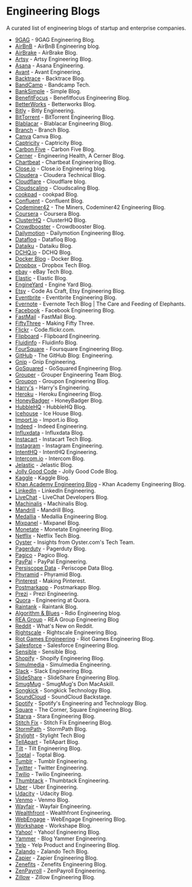 # Engineering Blogs
A curated list of engineering blogs of startup and enterprise companies.

* [9GAG](https://engineering.9gag.com/) - 9GAG Engineering Blog.
* [AirBnB](http://nerds.airbnb.com/) - AirBnB Engineering blog.
* [AirBrake](https://airbrake.io/blog/) - AirBrake Blog.
* [Artsy](http://artsy.github.io/) - Artsy Engineering Blog.
* [Asana](https://blog.asana.com/category/eng/) - Asana Engineering.
* [Avant](http://avant.engineering/) - Avant Engineering.
* [Backtrace](https://backtrace.io/blog/) - Backtrace Blog.
* [BandCamp](https://bandcamptech.wordpress.com/) - Bandcamp Tech.
* [BankSimple](https://www.simple.com/engineering) - Simple Blog.
* [BenefitFocus](https://www.benefitfocus.com/blogs/design-engineering) - Benefitfocus Engineering Blog.
* [BetterWorks](https://engineering.betterworks.com/) - Betterworks Blog.
* [Bitly](http://word.bitly.com/) - Bitly Engineering.
* [BitTorrent](http://engineering.bittorrent.com/) - BitTorrent Engineering Blog.
* [Blablacar](http://blablatech.com/) - Blablacar Engineering Blog.
* [Branch](https://blog.branch.io/) - Branch Blog.
* [Canva](https://engineering.canva.com/) Canva Blog.
* [Captricity](http://captricity.com/blog/) - Captricity Blog.
* [Carbon Five](http://blog.carbonfive.com/) - Carbon Five Blog.
* [Cerner](http://engineering.cerner.com/) - Engineering Health, A Cerner Blog.
* [Chartbeat](http://engineering.chartbeat.com/) - Chartbeat Engineering Blog.
* [Close.io](https://hack.close.io/) - Close.io Engineering blog.
* [Cloudera](http://blog.cloudera.com/blog/) - Cloudera Technical Blog.
* [Cloudflare](https://blog.cloudflare.com/) - Cloudflare blog.
* [Cloudscaling](http://cloudscaling.com/blog/) - Cloudscaling Blog.
* [cookpad](https://sourcediving.com/) - cookpad Blog.
* [Confluent](http://www.confluent.io/blog) - Confluent Blog.
* [Codeminer42](https://blog.codeminer42.com/) - The Miners, Codeminer42 Engineering Blog.
* [Coursera](https://blog.coursera.org/) - Coursera Blog.
* [ClusterHQ](https://clusterhq.com/blog/) - ClusterHQ Blog.
* [Crowdbooster](http://blog.crowdbooster.com/) - Crowdbooster Blog.
* [Dailymotion](http://engineering.dailymotion.com/) - Dailymotion Engineering Blog.
* [Datafloq](https://datafloq.com/read/) - Datafloq Blog.
* [Dataiku](https://www.dataiku.com/blog/) - Dataiku Blog.
* [DCHQ.io](http://dchq.co/blog.html) - DCHQ Blog.
* [Docker Blog](https://blog.docker.com/) - Docker Blog.
* [Dropbox](https://blogs.dropbox.com/tech/) - Dropbox Tech Blog.
* [ebay](http://www.ebaytechblog.com) - eBay Tech Blog.
* [Elastic](https://www.elastic.co/blog) - Elastic Blog.
* [EngineYard](https://blog.engineyard.com/) - Engine Yard Blog.
* [Etsy](https://codeascraft.com/) - Code As Craft, Etsy Engineering Blog.
* [Eventbrite](https://www.eventbrite.com/engineering/) - Eventbrite Engineering Blog.
* [Evernote](https://blog.evernote.com/tech/) - Evernote Tech Blog | The Care and Feeding of Elephants.
* [Facebook](https://code.facebook.com/posts/) - Facebook Engineering Blog.
* [FastMail](https://blog.fastmail.com/) - FastMail Blog.
* [FiftyThree](http://making.fiftythree.com/) - Making Fifty Three.
* [Flickr](http://code.flickr.net/) - Code.flickr.com.
* [Flipboard](http://engineering.flipboard.com/) - Flipboard Engineering.
* [Fluidinfo](http://blogs.fluidinfo.com/) - Fluidinfo Blog.
* [FourSquare](http://engineering.foursquare.com/) - Foursquare Engineering Blog.
* [GitHub](http://githubengineering.com/) - The GitHub Blog: Engineering.
* [Gnip](https://engineering.gnip.com/) - Gnip Engineering.
* [GoSquared](https://engineering.gosquared.com/) - GoSquared Engineering Blog.
* [Grouper](http://eng.joingrouper.com/) - Grouper Engineering Team Blog.
* [Groupon](https://engineering.groupon.com/) - Groupon Engineering Blog.
* [Harry's](http://engineering.harrys.com/) - Harry's Engineering.
* [Heroku](https://engineering.heroku.com/) - Heroku Engineering Blog.
* [HoneyBadger](http://blog.honeybadger.io) - HoneyBadger Blog.
* [HubbleHQ](https://hubblehq.com/blog) - HubbleHQ Blog.
* [Icehouse](https://www.icehousecorp.com/blog/) - Ice House Blog.
* [Import.io](https://www.import.io/blog/) - Import.io Blog.
* [Indeed](http://engineering.indeedblog.com/blog/) - Indeed Engineering.
* [Influxdata](https://influxdata.com/blog/) - Influxdata Blog.
* [Instacart](https://tech.instacart.com/) - Instacart Tech Blog.
* [Instagram](http://instagram-engineering.tumblr.com/) - Instagram Engineering.
* [IntentHQ](http://engineering.intenthq.com/) - IntentHQ Engineering.
* [Intercom.io](https://blog.intercom.io) - Intercom Blog.
* [Jelastic](http://blog.jelastic.com/) - Jelastic Blog.
* [Jolly Good Code](https://jollygoodcode.github.io/) - Jolly Good Code Blog.
* [Kaggle](http://blog.kaggle.com/) - Kaggle Blog.
* [Khan Academy Engineering Blog](http://engineering.khanacademy.org/) - Khan Academy Engineering Blog.
* [LinkedIn](https://engineering.linkedin.com/blog) - LinkedIn Engineering.
* [LiveChat](https://developers.livechatinc.com/blog/) - LiveChat Developers Blog.
* [Machinalis](http://www.machinalis.com/blog/) - Machinalis Blog.
* [Mandrill](http://blog.mandrill.com/) - Mandrill Blog.
* [Medallia](http://engineering.medallia.com/blog/) - Medallia Engineering Blog.
* [Mixpanel](https://mixpanel.com/blog/) - Mixpanel Blog.
* [Monetate](http://engineering.monetate.com/) - Monetate Engineering Blog.
* [Netflix](http://techblog.netflix.com/) - Netflix Tech Blog.
* [Oyster](http://tech.oyster.com/) - Insights from Oyster.com's Tech Team.
* [Pagerduty](https://www.pagerduty.com/blog/) - Pagerduty Blog.
* [Pagico](https://www.pagico.com/blog/) - Pagico Blog.
* [PayPal](https://www.paypal-engineering.com/) - PayPal Engineering.
* [Persiscope Data](https://www.periscopedata.com/blog) - Periscope Data Blog.
* [Phyramid](https://www.phyramid.com/blog/) - Phyramid Blog.
* [Pinterest](https://engineering.pinterest.com/) - Making Pinterest.
* [Postmarkapp](https://postmarkapp.com/blog) - Postmarkapp Blog.
* [Prezi](http://engineering.prezi.com/) - Prezi Engineering.
* [Quora](http://engineering.quora.com/) - Engineering at Quora.
* [Raintank](https://blog.raintank.io/) - Raintank Blog.
* [Algorithm & Blues](https://algorithms.rdio.com/) - Rdio Engineering blog.
* [REA Group](http://techblog.realestate.com.au/engineering/) - REA Group Engineering Blog
* [Reddit](http://www.redditblog.com/) - What's New on Reddit.
* [Rightscale](http://eng.rightscale.com/) - Rightscale Engineering Blog.
* [Riot Games Engineering](http://engineering.riotgames.com/) - Riot Games Engineering Blog.
* [Salesforce](https://developer.salesforce.com/blogs/engineering/) - Salesforce Engineering Blog.
* [Sensible](http://blog.sensible.io/) - Sensible Blog.
* [Shopify](https://engineering.shopify.com) - Shopify Engineering Blog.
* [Simulmedia](http://www.simulmedia.com/resources/blog/categories/engineering/) - Simulmedia Engineering.
* [Slack](https://slack.engineering/) - Slack Engineering Blog.
* [SlideShare](http://engineering.slideshare.net/) - SlideShare Engineering Blog.
* [SmugMug](http://engineering.slideshare.com/) - SmugMug's Don MacAskill.
* [Songkick](http://devblog.songkick.com/) - Songkick Technology Blog.
* [SoundCloud](https://developers.soundcloud.com/blog/) - SoundCloud Backstage.
* [Spotify](https://labs.spotify.com/) - Spotify's Engineering and Technology Blog.
* [Square](https://corner.squareup.com/) - The Corner, Square Engineering Blog.
* [Starva](http://labs.strava.com) - Stara Engineering Blog.
* [Stitch Fix](http://multithreaded.stitchfix.com/blog/) - Stitch Fix Engineering Blog.
* [StormPath](https://stormpath.com/blog/) - StormPath Blog.
* [Stylight](http://tech.stylight.com/) - Stylight Tech Blog
* [TellApart](https://www.tellapart.com/engineering-blog/) - TellApart Blog.
* [Tilt](http://engineering.tilt.com/) - Tilt Engineering Blog.
* [Toptal](http://www.toptal.com/blog) - Toptal Blog.
* [Tumblr](http://engineering.tumblr.com/) - Tumblr Engineering.
* [Twitter](https://blog.twitter.com/engineering) - Twitter Engineering.
* [Twilio](https://www.twilio.com/engineering/) - Twilio Engineering.
* [Thumbtack](https://www.thumbtack.com/engineering/) - Thumbtack Engineering.
* [Uber](http://eng.uber.com/) - Uber Engineering.
* [Udacity](http://blog.udacity.com/) - Udacity Blog.
* [Venmo](http://blog.venmo.com/?category=Engineering) - Venmo Blog.
* [Wayfair](http://engineering.wayfair.com/) - Wayfair Engineering.
* [Wealthfront](http://eng.wealthfront.com/) - Wealthfront Engineering.
* [WebEngage](http://engineering.webengage.com/) - WebEngage Engineering Blog.
* [Workshape](http://blog.workshape.io/) - Workshape Blog.
* [Yahoo!](http://yahooeng.tumblr.com/) - Yahoo! Engineering Blog.
* [Yammer](https://medium.com/@YammerEng) - Blog Yammer Engineering.
* [Yelp](http://engineeringblog.yelp.com/) - Yelp Product and Engineering Blog.
* [Zalando](https://tech.zalando.com/blog/) - Zalando Tech Blog.
* [Zapier](https://zapier.com/engineering/) - Zapier Engineering Blog.
* [Zenefits](https://engineering.zenefits.com/posts/) - Zenefits Engineering Blog.
* [ZenPayroll](http://engineering.zenpayroll.com/) - ZenPayroll Engineering.
* [Zillow](https://engineering.zillow.com/) - Zillow Engineering Blog.

